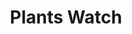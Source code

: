 ---
title: "Plants Watch"
route: "plants-watch"
description: "This project provides uses computer vision to detect plant diseas in Pepper and Potato."
tools: ["Python", "AI ", "Azure"]
github: "https://github.com/Majd223/Plants-Watch-1"
---